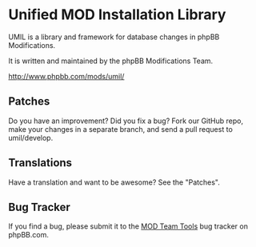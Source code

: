 # Unified MOD Installation Library

UMIL is a library and framework for database changes in phpBB Modifications.

It is written and maintained by the phpBB Modifications Team.

http://www.phpbb.com/mods/umil/

## Patches

Do you have an improvement?  Did you fix a bug?  Fork our GitHub repo, make your changes in a separate branch, and send a pull request to umil/develop.

## Translations

Have a translation and want to be awesome?  See the "Patches".

## Bug Tracker

If you find a bug, please submit it to the [MOD Team Tools](http://www.phpbb.com/bugs/modteamtools/) bug tracker on phpBB.com.
